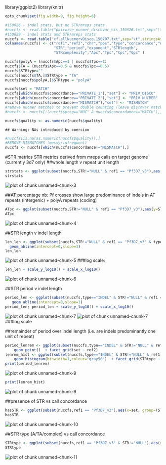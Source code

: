 library(ggplot2)
library(knitr)

```r
opts_chunk$set(fig.width=9, fig.height=6)
```


```r
#150626 - indel stats, but no STR/mreps stats
#nuccfs <- read.table("pairwise_nucmer_discovar_cfs_150626.txt",sep="\t",stringsAsFactors = F)
#150629 - indel stats and STR/mreps stats
nuccfs <- read.table("cf.allNucmervDisco.150707.txt",sep="\t",stringsAsFactors = F)
colnames(nuccfs) <- c("ref1","ref2","chr","pos","type","concordance","quality","length","alleles","complexity",
                      "STR","period","exponent","STRlength",
                      "STRcomplexity","Apc","Tpc","Cpc","Gpc" )
```


```r
nuccfs$polyA = (nuccfs$Apc==1 | nuccfs$Tpc==1)
nuccfs$TA = (nuccfs$Apc==0.5 & nuccfs$Tpc==0.5)
nuccfs$STRtype=""
nuccfs[nuccfs$TA,]$STRtype = "TA"
nuccfs[nuccfs$polyA,]$STRtype = "polyA"

nuccfs$set = "MATCH"
nuccfs[which(nuccfs$concordance=="PRIVATE_1"),"set"] <- "PRIV_DISCO"
nuccfs[which(nuccfs$concordance=="PRIVATE_2"),"set"] <- "PRIV_NUCMER"
nuccfs[which(nuccfs$concordance=="MISMATCH"),"set"] <- "MISMATCH"
#remove nucmer matches to prevent double counting (leave discovar matches untouched)
#nuccfs <- nuccfs[!(nuccfs$prog=="NUC" & nuccfs$concordance=="MATCH"),]

nuccfs$quality <- as.numeric(nuccfs$quality)
```

```
## Warning: NAs introduced by coercion
```

```r
#nuccfs[is.na(as.numeric(nuccfs$quality)),]
#REMOVE MISMATCHES (messy/infrequent)
nuccfs <- nuccfs[which(nuccfs$concordance!="MISMATCH"),]
```

#STR metrics
STR metrics derived from mreps calls on target genome (currently 3d7 only)
##whole length v repeat unit length

```r
strstats <- ggplot(subset(nuccfs,STR!="NULL" & ref1 == "Pf3D7_v3"),aes(y=STRlength,x=period, colour=set)) + geom_point()  + facet_grid(set ~ ref2)
strstats
```

![plot of chunk unnamed-chunk-3](figure/unnamed-chunk-3-1.png) 

##AT percentage
nb: Pf crosses show large predominance of indels in AT repeats (intergenic) + polyA repeats (coding)

```r
ATpc <- ggplot(subset(nuccfs,STR!="NULL" & ref1 == "Pf3D7_v3"),aes(y=STRlength,x=Apc+Tpc, colour=polyA)) + geom_point()  + facet_grid(set ~ ref2)
ATpc
```

![plot of chunk unnamed-chunk-4](figure/unnamed-chunk-4-1.png) 

##STR length v indel length

```r
len_len <- ggplot(subset(nuccfs,STR!="NULL" & ref1 == "Pf3D7_v3" & type=="INDEL"),aes(y=STRlength,x=length, colour=set)) + geom_point()  + facet_grid(set ~ ref2)+
  geom_abline(intercept=0,slope=1)
len_len
```

![plot of chunk unnamed-chunk-5](figure/unnamed-chunk-5-1.png) 
###log scale: 

```r
len_len + scale_y_log10() + scale_x_log10()
```

![plot of chunk unnamed-chunk-6](figure/unnamed-chunk-6-1.png) 

##STR period v indel length

```r
period_len <- ggplot(subset(nuccfs,type=="INDEL" & STR!="NULL" & ref1 == "Pf3D7_v3"),aes(y=period,x=length, colour=set)) + geom_point()  + facet_grid(set ~ ref2) + 
   geom_abline(intercept=0,slope=1)
period_len; period_len + scale_y_log10() + scale_x_log10()
```

![plot of chunk unnamed-chunk-7](figure/unnamed-chunk-7-1.png) ![plot of chunk unnamed-chunk-7](figure/unnamed-chunk-7-2.png) 
###log scale


##remainder of period over indel length
(i.e. are indels predominantly one unit of repeat)

```r
period_lenrem <- ggplot(subset(nuccfs,type=="INDEL" & STR!="NULL" & ref1 == "Pf3D7_v3"),aes(y=period,x=length %% period, colour=TA)) + 
    geom_point()  + facet_grid(set ~ ref2)
lenrem_hist <- ggplot(subset(nuccfs,type=="INDEL" & STR!="NULL" & ref1 == "Pf3D7_v3"),aes(x=length %% period, fill=set)) + 
    geom_histogram(binwidth=1,colour="gray50")  + facet_grid(STRtype ~ ref2)
print(period_lenrem)
```

![plot of chunk unnamed-chunk-9](figure/unnamed-chunk-9-1.png) 

```r
print(lenrem_hist)
```

![plot of chunk unnamed-chunk-9](figure/unnamed-chunk-9-2.png) 

##presence of STR vs call concordance

```r
hasSTR <- ggplot(subset(nuccfs,ref1 == "Pf3D7_v3"),aes(x=set, group=(STR!="NULL"), fill=(STR!="NULL"))) + geom_histogram()  + facet_grid(type ~ ref2,scales="free_y")
hasSTR
```

![plot of chunk unnamed-chunk-10](figure/unnamed-chunk-10-1.png) 

##STR type (A/TA/complex) vs call concordance

```r
STRtype <- ggplot(subset(nuccfs,ref1 == "Pf3D7_v3" & STR!="NULL"),aes(x=set, group=STRtype, fill=STRtype)) + geom_histogram()  + facet_grid(type ~ ref2,scales="free_y")
STRtype
```

![plot of chunk unnamed-chunk-11](figure/unnamed-chunk-11-1.png) 
